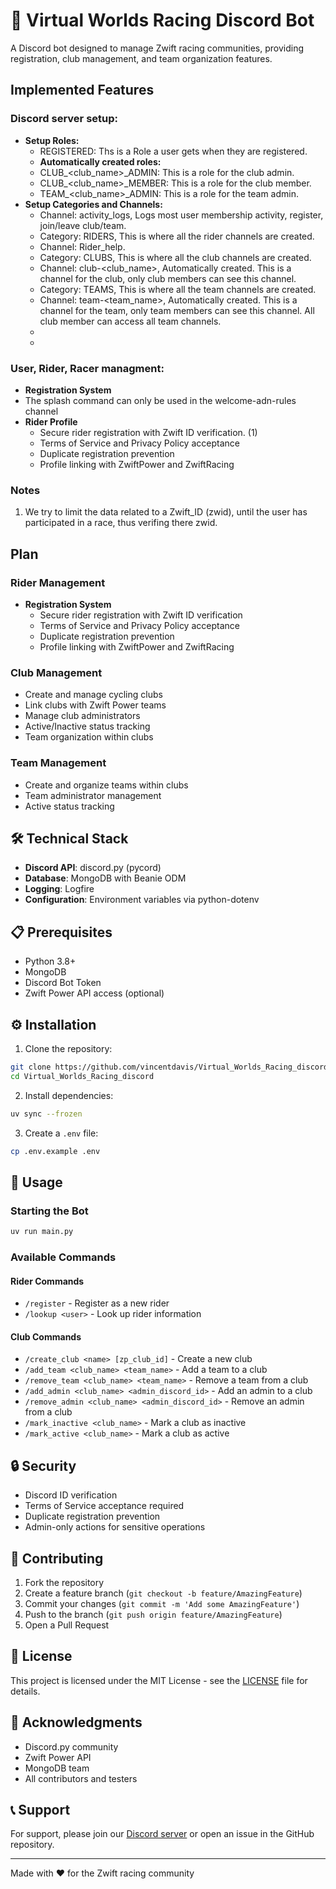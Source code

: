 # 🚴 Virtual Worlds Racing Discord Bot

A Discord bot designed to manage Zwift racing communities, providing registration, club management, and team organization features.


## Implemented Features

### Discord server setup:
- **Setup Roles:**
    - REGISTERED: Ths is a Role a user gets when they are registered.
    - **Automatically created roles:**
    - CLUB_<club_name>_ADMIN: This is a role for the club admin.
    - CLUB_<club_name>_MEMBER: This is a role for the club member.
    - TEAM_<club_name>_ADMIN: This is a role for the team admin.
- **Setup Categories and Channels:**
    - Channel: activity_logs, Logs most user membership activity, register, join/leave club/team.
    - Category: RIDERS, This is where all the rider channels are created.
    - Channel: Rider_help.
    - Category: CLUBS, This is where all the club channels are created.
    - Channel: club-<club_name>, Automatically created. This is a channel for the club, only club members can see this channel.
    - Category: TEAMS, This is where all the team channels are created.
    - Channel: team-<team_name>, Automatically created. This is a channel for the team, only team members can see this channel. All club member can access all team channels.
    - 
    - 
    
### User, Rider, Racer managment:
- **Registration System**
- The splash command can only be used in the welcome-adn-rules channel
- **Rider Profile**
    - Secure rider registration with Zwift ID verification. (1)
    - Terms of Service and Privacy Policy acceptance
    - Duplicate registration prevention
    - Profile linking with ZwiftPower and ZwiftRacing


### Notes
1. We try to limit the data related to a Zwift_ID (zwid), until the user has participated in a race, thus verifing there zwid. 


## Plan

### Rider Management
- **Registration System**
    - Secure rider registration with Zwift ID verification
    - Terms of Service and Privacy Policy acceptance
    - Duplicate registration prevention
    - Profile linking with ZwiftPower and ZwiftRacing

### Club Management
- Create and manage cycling clubs
- Link clubs with Zwift Power teams
- Manage club administrators
- Active/Inactive status tracking
- Team organization within clubs

### Team Management
- Create and organize teams within clubs
- Team administrator management
- Active status tracking

## 🛠️ Technical Stack

- **Discord API**: discord.py (pycord)
- **Database**: MongoDB with Beanie ODM
- **Logging**: Logfire
- **Configuration**: Environment variables via python-dotenv

## 📋 Prerequisites

- Python 3.8+
- MongoDB
- Discord Bot Token
- Zwift Power API access (optional)

## ⚙️ Installation

1. Clone the repository:
```bash
git clone https://github.com/vincentdavis/Virtual_Worlds_Racing_discord.git
cd Virtual_Worlds_Racing_discord
```
2. Install dependencies:
```bash
uv sync --frozen
```
3. Create a `.env` file:
```bash
cp .env.example .env
```

## 🚀 Usage

### Starting the Bot

```bash
uv run main.py
```


### Available Commands

#### Rider Commands
- `/register` - Register as a new rider
- `/lookup <user>` - Look up rider information

#### Club Commands
- `/create_club <name> [zp_club_id]` - Create a new club
- `/add_team <club_name> <team_name>` - Add a team to a club
- `/remove_team <club_name> <team_name>` - Remove a team from a club
- `/add_admin <club_name> <admin_discord_id>` - Add an admin to a club
- `/remove_admin <club_name> <admin_discord_id>` - Remove an admin from a club
- `/mark_inactive <club_name>` - Mark a club as inactive
- `/mark_active <club_name>` - Mark a club as active

## 🔒 Security

- Discord ID verification
- Terms of Service acceptance required
- Duplicate registration prevention
- Admin-only actions for sensitive operations

## 🤝 Contributing

1. Fork the repository
2. Create a feature branch (`git checkout -b feature/AmazingFeature`)
3. Commit your changes (`git commit -m 'Add some AmazingFeature'`)
4. Push to the branch (`git push origin feature/AmazingFeature`)
5. Open a Pull Request

## 📝 License

This project is licensed under the MIT License - see the [LICENSE](LICENSE) file for details.

## 🙏 Acknowledgments

- Discord.py community
- Zwift Power API
- MongoDB team
- All contributors and testers

## 📞 Support

For support, please join our [Discord server](your_discord_invite_link) or open an issue in the GitHub repository.

---
Made with ❤️ for the Zwift racing community
